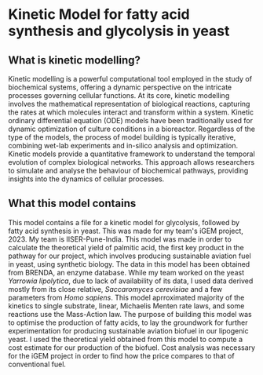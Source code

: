 # Kinetic Model for fatty acid synthesis and glycolysis in yeast
## What is kinetic modelling?
Kinetic modelling is a powerful computational tool employed in the study of biochemical systems, offering a dynamic perspective on the intricate processes governing cellular functions. At its core, kinetic modelling involves the mathematical representation of biological reactions, capturing the rates at which molecules interact and transform within a system. Kinetic ordinary differential equation (ODE) models have been traditionally used for dynamic optimization of culture conditions in a bioreactor. Regardless of the type of the models, the process of model building is typically iterative, combining wet-lab experiments and in-silico analysis and optimization. Kinetic models provide a quantitative framework to understand the temporal evolution of complex biological networks. This approach allows researchers to simulate and analyse the behaviour of biochemical pathways, providing insights into the dynamics of cellular processes.

## What this model contains
This model contains a file for a kinetic model for glycolysis, followed by fatty acid synthesis in yeast. This was made for my team's iGEM project, 2023. My team is IISER-Pune-India. This model was made in order to calculate the theoretical yield of palmitic acid, the first key product in the pathway for our project, which involves producing sustainable aviation fuel in yeast, using synthetic biology.
The data in this model has been obtained from BRENDA, an enzyme database. While my team worked on the yeast <i>Yarrowia lipolytica</i>, due to lack of availability of its data, I used data derived mostly from its close relative, <i>Saccaromyces cerevisiae</i> and a few parameters from <i>Homo sapiens</i>.
This model aprroximated majority of the kinetics to single substrate, linear, Michaelis Menten rate laws, and some reactions use the Mass-Action law.
The purpose of building this model was to optimise the production of fatty acids, to lay the groundwork for further experimentation for producing sustainable aviation biofuel in our lipogenic yeast. I used the theoretical yield obtained from this model to compute a cost estimate for our production of the biofuel. Cost analysis was necessary for the iGEM project in order to find how the price compares to that of conventional fuel.

